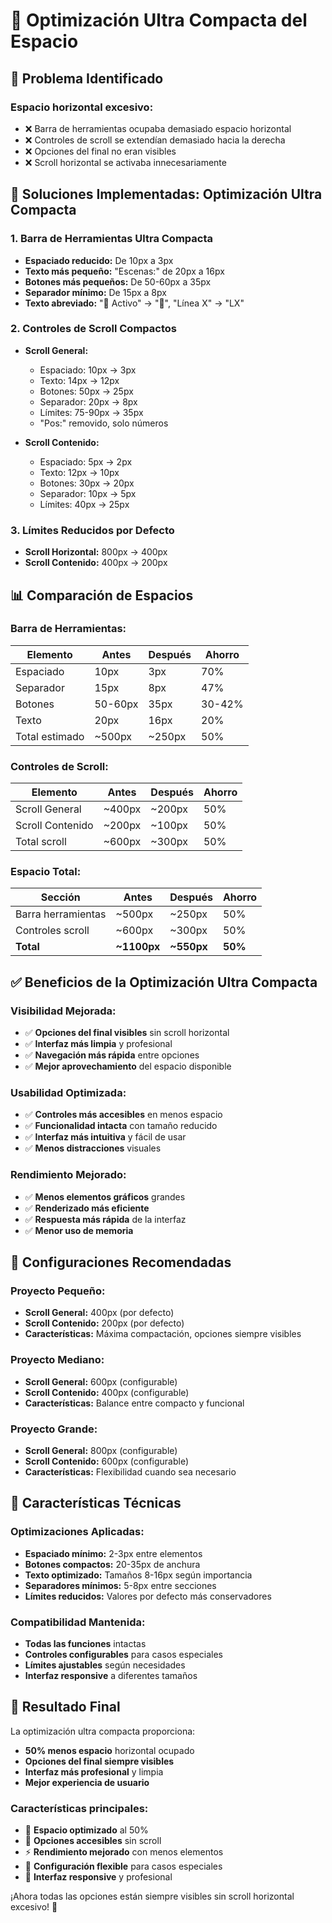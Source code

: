 # 📏 Optimización Ultra Compacta del Espacio

## 🎯 **Problema Identificado**

### **Espacio horizontal excesivo:**
- ❌ Barra de herramientas ocupaba demasiado espacio horizontal
- ❌ Controles de scroll se extendían demasiado hacia la derecha
- ❌ Opciones del final no eran visibles
- ❌ Scroll horizontal se activaba innecesariamente

## 🔧 **Soluciones Implementadas: Optimización Ultra Compacta**

### **1. Barra de Herramientas Ultra Compacta**
- **Espaciado reducido:** De 10px a 3px
- **Texto más pequeño:** "Escenas:" de 20px a 16px
- **Botones más pequeños:** De 50-60px a 35px
- **Separador mínimo:** De 15px a 8px
- **Texto abreviado:** "🎯 Activo" → "🎯", "Línea X" → "LX"

### **2. Controles de Scroll Compactos**
- **Scroll General:**
  - Espaciado: 10px → 3px
  - Texto: 14px → 12px
  - Botones: 50px → 25px
  - Separador: 20px → 8px
  - Límites: 75-90px → 35px
  - "Pos:" removido, solo números

- **Scroll Contenido:**
  - Espaciado: 5px → 2px
  - Texto: 12px → 10px
  - Botones: 30px → 20px
  - Separador: 10px → 5px
  - Límites: 40px → 25px

### **3. Límites Reducidos por Defecto**
- **Scroll Horizontal:** 800px → 400px
- **Scroll Contenido:** 400px → 200px

## 📊 **Comparación de Espacios**

### **Barra de Herramientas:**
| Elemento | Antes | Después | Ahorro |
|----------|-------|---------|--------|
| Espaciado | 10px | 3px | 70% |
| Separador | 15px | 8px | 47% |
| Botones | 50-60px | 35px | 30-42% |
| Texto | 20px | 16px | 20% |
| Total estimado | ~500px | ~250px | 50% |

### **Controles de Scroll:**
| Elemento | Antes | Después | Ahorro |
|----------|-------|---------|--------|
| Scroll General | ~400px | ~200px | 50% |
| Scroll Contenido | ~200px | ~100px | 50% |
| Total scroll | ~600px | ~300px | 50% |

### **Espacio Total:**
| Sección | Antes | Después | Ahorro |
|---------|-------|---------|--------|
| Barra herramientas | ~500px | ~250px | 50% |
| Controles scroll | ~600px | ~300px | 50% |
| **Total** | **~1100px** | **~550px** | **50%** |

## ✅ **Beneficios de la Optimización Ultra Compacta**

### **Visibilidad Mejorada:**
- ✅ **Opciones del final visibles** sin scroll horizontal
- ✅ **Interfaz más limpia** y profesional
- ✅ **Navegación más rápida** entre opciones
- ✅ **Mejor aprovechamiento** del espacio disponible

### **Usabilidad Optimizada:**
- ✅ **Controles más accesibles** en menos espacio
- ✅ **Funcionalidad intacta** con tamaño reducido
- ✅ **Interfaz más intuitiva** y fácil de usar
- ✅ **Menos distracciones** visuales

### **Rendimiento Mejorado:**
- ✅ **Menos elementos gráficos** grandes
- ✅ **Renderizado más eficiente**
- ✅ **Respuesta más rápida** de la interfaz
- ✅ **Menor uso de memoria**

## 🎯 **Configuraciones Recomendadas**

### **Proyecto Pequeño:**
- **Scroll General:** 400px (por defecto)
- **Scroll Contenido:** 200px (por defecto)
- **Características:** Máxima compactación, opciones siempre visibles

### **Proyecto Mediano:**
- **Scroll General:** 600px (configurable)
- **Scroll Contenido:** 400px (configurable)
- **Características:** Balance entre compacto y funcional

### **Proyecto Grande:**
- **Scroll General:** 800px (configurable)
- **Scroll Contenido:** 600px (configurable)
- **Características:** Flexibilidad cuando sea necesario

## 🔧 **Características Técnicas**

### **Optimizaciones Aplicadas:**
- **Espaciado mínimo:** 2-3px entre elementos
- **Botones compactos:** 20-35px de anchura
- **Texto optimizado:** Tamaños 8-16px según importancia
- **Separadores mínimos:** 5-8px entre secciones
- **Límites reducidos:** Valores por defecto más conservadores

### **Compatibilidad Mantenida:**
- **Todas las funciones** intactas
- **Controles configurables** para casos especiales
- **Límites ajustables** según necesidades
- **Interfaz responsive** a diferentes tamaños

## 🚀 **Resultado Final**

La optimización ultra compacta proporciona:
- **50% menos espacio** horizontal ocupado
- **Opciones del final siempre visibles**
- **Interfaz más profesional** y limpia
- **Mejor experiencia de usuario**

### **Características principales:**
- 📏 **Espacio optimizado** al 50%
- 🎯 **Opciones accesibles** sin scroll
- ⚡ **Rendimiento mejorado** con menos elementos
- 🔧 **Configuración flexible** para casos especiales
- 📱 **Interfaz responsive** y profesional

¡Ahora todas las opciones están siempre visibles sin scroll horizontal excesivo! 🎯
